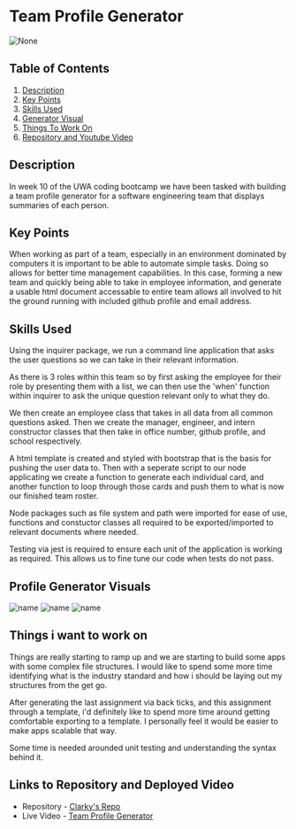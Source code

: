 # Team Profile Generator

![None](https://img.shields.io/badge/license-None-blue)
  
## Table of Contents
1. [Description](#description)
2. [Key Points](#key-points)
3. [Skills Used](#skills-used)
4. [Generator Visual](#profile-generator-visuals)
5. [Things To Work On](#things-i-want-to-work-on)
6. [Repository and Youtube Video](#links-to-repository-and-deployed-video)
  
## Description

In week 10 of the UWA coding bootcamp we have been tasked with building a team profile generator for a software engineering team that displays summaries of each person.

## Key Points

When working as part of a team, especially in an environment dominated by computers it is important to be able to automate simple tasks. Doing so allows for better time management capabilities. In this case, forming a new team and quickly being able to take in employee information, and generate a usable html document accessable to entire team allows all involved to hit the ground running with included github profile and email address.

## Skills Used

Using the inquirer package, we run a command line application that asks the user questions so we can take in their relevant information.

As there is 3 roles within this team so by first asking the employee for their role by presenting them with a list, we can then use the 'when' function within inquirer to ask the unique question relevant only to what they do.

We then create an employee class that takes in all data from all common questions asked. Then we create the manager, engineer, and intern constructor classes that then take in office number, github profile, and school respectively.

A html template is created and styled with bootstrap that is the basis for pushing the user data to. Then with a seperate script to our node applicating we create a function to generate each individual card, and another function to loop through those cards and push them to what is now our finished team roster.

Node packages such as file system and path were imported for ease of use, functions and constuctor classes all required to be exported/imported to relevant documents where needed. 

Testing via jest is required to ensure each unit of the application is working as required. This allows us to fine tune our code when tests do not pass.

## Profile Generator Visuals

![name](/assets/images/)
![name](/assets/images/)
![name](/assets/images/)


## Things i want to work on

Things are really starting to ramp up and we are starting to build some apps with some complex file structures. I would like to spend some more time identifying what is the industry standard and how i should be laying out my structures from the get go.

After generating the last assignment via back ticks, and this assignment through a template, i'd definitely like to spend more time around getting comfortable exporting to a template. I personally feel it would be easier to make apps scalable that way.

Some time is needed arounded unit testing and understanding the syntax behind it.

## Links to Repository and Deployed Video

- Repository - [Clarky's Repo](https://github.com/Clarky117/Team-Profile-Generator)
- Live Video - [Team Profile Generator](youtubelink)
